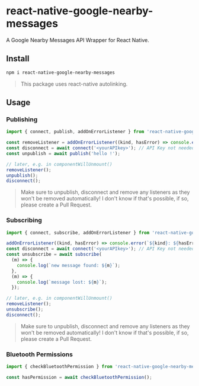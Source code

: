 # react-native-google-nearby-messages

A Google Nearby Messages API Wrapper for React Native.

## Install

```sh
npm i react-native-google-nearby-messages
```

> This package uses react-native autolinking.

## Usage

### Publishing

```ts
import { connect, publish, addOnErrorListener } from 'react-native-google-nearby-messages';

const removeListener = addOnErrorListener((kind, hasError) => console.error(`${kind}: ${hasError}`));
const disconnect = await connect('<yourAPIkey>'); // API Key not needed in Android, add to Manifest instead!
const unpublish = await publish('hello !');

// later, e.g. in componentWillUnmount()
removeListener();
unpublish();
disconnect();
```

> Make sure to unpublish, disconnect and remove any listeners as they won't be removed automatically! I don't know if that's possible, if so, please create a Pull Request.

### Subscribing

```ts
import { connect, subscribe, addOnErrorListener } from 'react-native-google-nearby-messages';

addOnErrorListener((kind, hasError) => console.error(`${kind}: ${hasError}`));
const disconnect = await connect('<yourAPIkey>'); // API Key not needed in Android, add to Manifest instead!
const unsubscribe = await subscribe(
  (m) => {
    console.log(`new message found: ${m}`);
  },
  (m) => {
    console.log(`message lost: ${m}`);
  });

// later, e.g. in componentWillUnmount()
removeListener();
unsubscribe();
disconnect();
```

> Make sure to unpublish, disconnect and remove any listeners as they won't be removed automatically! I don't know if that's possible, if so, please create a Pull Request.

### Bluetooth Permissions

```ts
import { checkBluetoothPermission } from 'react-native-google-nearby-messages';

const hasPermission = await checkBluetoothPermission();
```
